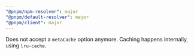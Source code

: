 ```yaml
---
"@pnpm/npm-resolver": major
"@pnpm/default-resolver": major
"@pnpm/client": major
---
```


Does not accept a `metaCache` option anymore. Caching happens internally, using `lru-cache`.
